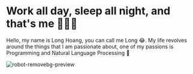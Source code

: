# Work all day, sleep all night, and that's me 👋😊👋

Hello, my name is Long Hoang, you can call me Long 😂. My life revolves around the things that I am passionate about, one of my passions is Programming and Natural Language Processing 🤖

![robot-removebg-preview](https://user-images.githubusercontent.com/121651344/222482828-e200eae6-0705-43a5-acaf-a13e3a8b6360.png)
